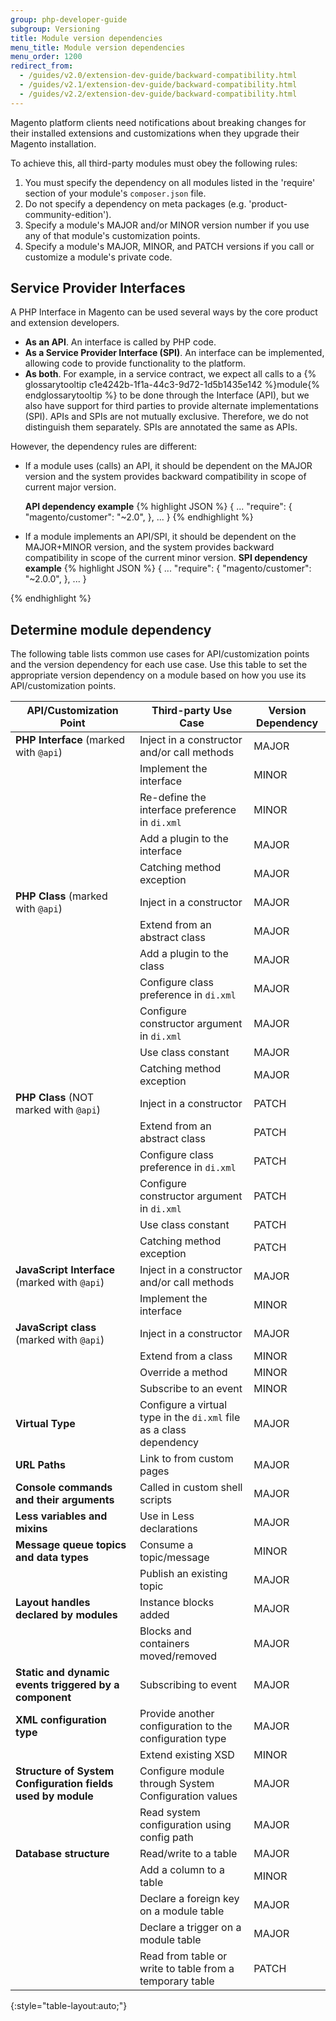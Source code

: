 ```yaml
---
group: php-developer-guide
subgroup: Versioning
title: Module version dependencies
menu_title: Module version dependencies
menu_order: 1200
redirect_from:
  - /guides/v2.0/extension-dev-guide/backward-compatibility.html
  - /guides/v2.1/extension-dev-guide/backward-compatibility.html
  - /guides/v2.2/extension-dev-guide/backward-compatibility.html
---
```


Magento platform clients need notifications about breaking changes for their installed extensions and customizations when they upgrade their Magento installation.

To achieve this, all third-party modules must obey the following rules:

1. You must specify the dependency on all modules listed in the 'require' section of your module's `composer.json` file.
2. Do not specify a dependency on meta packages (e.g. 'product-community-edition').
3. Specify a module's MAJOR and/or MINOR version number if you use any of that module's customization points.
4. Specify a module's MAJOR, MINOR, and PATCH versions if you call or customize a module's private code.

## Service Provider Interfaces

A PHP Interface in Magento can be used several ways by the core product and extension developers.

* **As an API**. An interface is called by PHP code.
* **As a Service Provider Interface (SPI)**. An interface can be implemented, allowing code to provide functionality to the platform.
* **As both**. For example, in a service contract, we expect all calls to a {% glossarytooltip c1e4242b-1f1a-44c3-9d72-1d5b1435e142 %}module{% endglossarytooltip %} to be done through the Interface (API), but we also have support for third parties to provide alternate implementations (SPI).
APIs and SPIs are not mutually exclusive. Therefore, we do not distinguish them separately. SPIs are annotated the same as APIs.

However, the dependency rules are different:

* If a module uses (calls) an API, it should be dependent on the MAJOR version and the system provides backward compatibility in scope of current major version.

  **API dependency example**
{% highlight JSON %}
{
    ...
    "require": {
        "magento/customer": "~2.0",
    },
    ...
}
{% endhighlight %}
* If a module implements an API/SPI, it should be dependent on the MAJOR+MINOR version, and the system provides backward compatibility in scope of the current minor version.
   **SPI dependency example**
{% highlight JSON %}
{
    ...
    "require": {
        "magento/customer": "~2.0.0",
    },
    ...
}

{% endhighlight %}

## Determine module dependency

The following table lists common use cases for API/customization points and the version dependency for each use case.
Use this table to set the appropriate version dependency on a module based on how you use its API/customization points.

| API/Customization Point | Third-party Use Case| Version Dependency |
| ----------------------------------------------------------- | ------------------------------------------------------------------------------------------------------- | ------------------ |
| **PHP Interface** (marked with `@api`)| Inject in a constructor and/or call methods | MAJOR|
| | Implement the interface | MINOR|
| | Re-define the interface preference in `di.xml`| MINOR|
| | Add a plugin to the interface | MAJOR|
| | Catching method exception | MAJOR|
| **PHP Class** (marked with `@api`)| Inject in a constructor | MAJOR|
| | Extend from an abstract class | MAJOR|
| | Add a plugin to the class | MAJOR|
| | Configure class preference in `di.xml`| MAJOR|
| | Configure constructor argument in `di.xml`| MAJOR|
| | Use class constant| MAJOR|
| | Catching method exception | MAJOR|
| **PHP Class** (NOT marked with `@api`)| Inject in a constructor | PATCH|
| | Extend from an abstract class | PATCH|
| | Configure class preference in `di.xml`| PATCH|
| | Configure constructor argument in `di.xml`| PATCH|
| | Use class constant| PATCH|
| | Catching method exception | PATCH|
| **JavaScript Interface** (marked with `@api`) | Inject in a constructor and/or call methods | MAJOR|
| | Implement the interface | MINOR|
| **JavaScript class** (marked with `@api`) | Inject in a constructor | MAJOR|
| | Extend from a class | MINOR|
| | Override a method | MINOR|
| | Subscribe to an event| MINOR|
| **Virtual Type**| Configure a virtual type in the `di.xml` file as a class dependency | MAJOR|
| **URL Paths** | Link to from custom pages | MAJOR|
| **Console commands and their arguments**| Called in custom shell scripts| MAJOR|
| **Less variables and mixins** | Use in Less declarations| MAJOR|
| **Message queue topics and data types** | Consume a topic/message | MINOR|
| | Publish an existing topic | MAJOR|
| **Layout handles declared by modules**| Instance blocks added | MAJOR|
| | Blocks and containers moved/removed | MAJOR|
| **Static and dynamic events triggered by a component**| Subscribing to event| MAJOR|
| **XML configuration type**| Provide another configuration to the configuration type | MAJOR|
| | Extend existing XSD | MINOR|
| **Structure of System Configuration fields used by module** | Configure module through System Configuration values| MAJOR|
| | Read system configuration using config path | MAJOR|
| **Database structure**| Read/write to a table | MAJOR|
| | Add a column to a table | MINOR|
| | Declare a foreign key on a module table | MAJOR|
| | Declare a trigger on a module table | MAJOR|
| | Read from table or write to table from a temporary table| PATCH|
  {:style="table-layout:auto;"}
